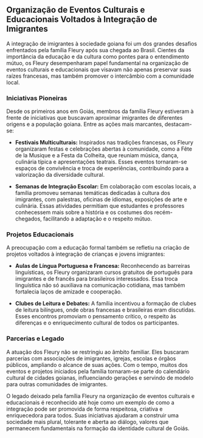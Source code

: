 ## Organização de Eventos Culturais e Educacionais Voltados à Integração de Imigrantes

A integração de imigrantes à sociedade goiana foi um dos grandes desafios enfrentados pela família Fleury após sua chegada ao Brasil. Cientes da importância da educação e da cultura como pontes para o entendimento mútuo, os Fleury desempenharam papel fundamental na organização de eventos culturais e educacionais que visavam não apenas preservar suas raízes francesas, mas também promover o intercâmbio com a comunidade local.

### Iniciativas Pioneiras

Desde os primeiros anos em Goiás, membros da família Fleury estiveram à frente de iniciativas que buscavam aproximar imigrantes de diferentes origens e a população goiana. Entre as ações mais marcantes, destacam-se:

- **Festivais Multiculturais:** Inspirados nas tradições francesas, os Fleury organizaram festas e celebrações abertas à comunidade, como a Fête de la Musique e a Festa da Colheita, que reuniam música, dança, culinária típica e apresentações teatrais. Esses eventos tornaram-se espaços de convivência e troca de experiências, contribuindo para a valorização da diversidade cultural.

- **Semanas de Integração Escolar:** Em colaboração com escolas locais, a família promoveu semanas temáticas dedicadas à cultura dos imigrantes, com palestras, oficinas de idiomas, exposições de arte e culinária. Essas atividades permitiam que estudantes e professores conhecessem mais sobre a história e os costumes dos recém-chegados, facilitando a adaptação e o respeito mútuo.

### Projetos Educacionais

A preocupação com a educação formal também se refletiu na criação de projetos voltados à integração de crianças e jovens imigrantes:

- **Aulas de Língua Portuguesa e Francesa:** Reconhecendo as barreiras linguísticas, os Fleury organizaram cursos gratuitos de português para imigrantes e de francês para brasileiros interessados. Essa troca linguística não só auxiliava na comunicação cotidiana, mas também fortalecia laços de amizade e cooperação.

- **Clubes de Leitura e Debates:** A família incentivou a formação de clubes de leitura bilíngues, onde obras francesas e brasileiras eram discutidas. Esses encontros promoviam o pensamento crítico, o respeito às diferenças e o enriquecimento cultural de todos os participantes.

### Parcerias e Legado

A atuação dos Fleury não se restringiu ao âmbito familiar. Eles buscaram parcerias com associações de imigrantes, igrejas, escolas e órgãos públicos, ampliando o alcance de suas ações. Com o tempo, muitos dos eventos e projetos iniciados pela família tornaram-se parte do calendário cultural de cidades goianas, influenciando gerações e servindo de modelo para outras comunidades de imigrantes.

O legado deixado pela família Fleury na organização de eventos culturais e educacionais é reconhecido até hoje como um exemplo de como a integração pode ser promovida de forma respeitosa, criativa e enriquecedora para todos. Suas iniciativas ajudaram a construir uma sociedade mais plural, tolerante e aberta ao diálogo, valores que permanecem fundamentais na formação da identidade cultural de Goiás.